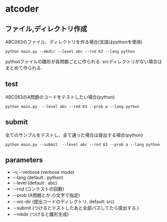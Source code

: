 # atcoder

## ファイル,ディレクトリ作成

ABC063のファイル、ディレクトリを作る場合(言語はpythonを使用)

```
python main.py --mkdir --level abc --rnd 63 --lang python
```

pythonファイルの雛形が各問題ごとに作られる.
srcディレクトリがない場合はまとめて作られる.

## test

ABC063のA問題のコードをテストしたい場合(python)


```
python main.py  --level abc --rnd 63 --prob a --lang python
```

## submit

全てのサンプルをテストし、全て通った場合は提出する場合(python)

```
python main.py --submit  --level abc --rnd 63 --prob a --lang python
```


## parameters

* -v,--verbose (verbose mode)
* --lang (default : python)
* --level (default : abc) 
* --rnd (コンテストの回数) 
* --prob (A問題とか.小文字で指定)
* --src-dir (提出コードのディレクトリ. default: src)
* --submit (つけるとテストしたあと全部パスしてたら提出する.)
* --mkdir (つけると雛形生成)